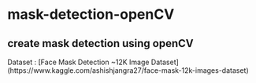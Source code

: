 # mask-detection-openCV

<h2>create mask detection using openCV</h2>
Dataset :
[Face Mask Detection ~12K Image Dataset](https://www.kaggle.com/ashishjangra27/face-mask-12k-images-dataset)
